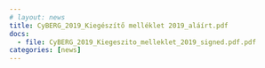 ```yaml
---
# layout: news
title: CyBERG_2019_Kiegészítő melléklet 2019_aláírt.pdf
docs:
  - file: CyBERG_2019_Kiegeszito_melleklet_2019_signed.pdf.pdf
categories: [news]
---
```

